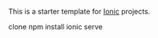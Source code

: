 This is a starter template for [Ionic](http://ionicframework.com/docs/) projects.

clone
npm install
ionic serve
